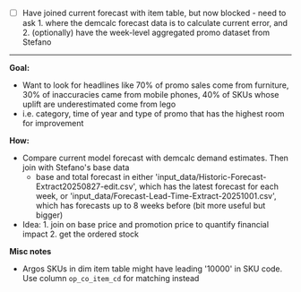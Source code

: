 - [ ] Have joined current forecast with item table, but now blocked - need to ask 1. where the demcalc forecast data is to calculate current error, and 2. (optionally) have the week-level aggregated promo dataset from Stefano
---
**Goal:** 
- Want to look for headlines like 70% of promo sales come from furniture, 30% of inaccuracies came from mobile phones, 40% of SKUs whose uplift are underestimated come from lego
- i.e. category, time of year and type of promo that has the highest room for improvement

**How:**
- Compare current model forecast with demcalc demand estimates. Then join with Stefano's base data
	- base and total forecast in either 'input_data/Historic-Forecast-Extract20250827-edit.csv', which has the latest forecast for each week, or 'input_data/Forecast-Lead-Time-Extract-20251001.csv', which has forecasts up to 8 weeks before (bit more useful but bigger)
- Idea: 1. join on base price and promotion price to quantify financial impact  2. get the ordered stock

**Misc notes**
- Argos SKUs in dim item table might have leading '10000' in SKU code. Use column `op_co_item_cd` for matching instead
